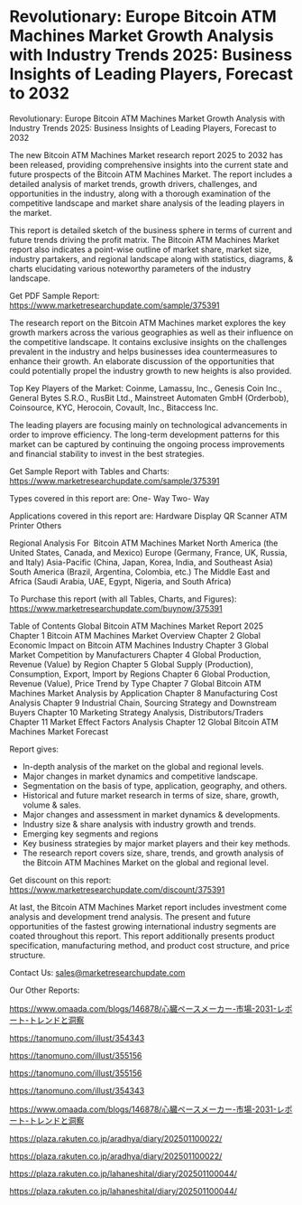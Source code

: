# Revolutionary: Europe Bitcoin ATM Machines Market Growth Analysis with Industry Trends 2025: Business Insights of Leading Players, Forecast to 2032

Revolutionary: Europe Bitcoin ATM Machines Market Growth Analysis with Industry Trends 2025: Business Insights of Leading Players, Forecast to 2032

The new Bitcoin ATM Machines Market research report 2025 to 2032 has been released, providing comprehensive insights into the current state and future prospects of the Bitcoin ATM Machines Market. The report includes a detailed analysis of market trends, growth drivers, challenges, and opportunities in the industry, along with a thorough examination of the competitive landscape and market share analysis of the leading players in the market.

This report is detailed sketch of the business sphere in terms of current and future trends driving the profit matrix. The Bitcoin ATM Machines Market report also indicates a point-wise outline of market share, market size, industry partakers, and regional landscape along with statistics, diagrams, & charts elucidating various noteworthy parameters of the industry landscape.

Get PDF Sample Report: https://www.marketresearchupdate.com/sample/375391

The research report on the Bitcoin ATM Machines market explores the key growth markers across the various geographies as well as their influence on the competitive landscape. It contains exclusive insights on the challenges prevalent in the industry and helps businesses idea countermeasures to enhance their growth. An elaborate discussion of the opportunities that could potentially propel the industry growth to new heights is also provided.

Top Key Players of the Market:
Coinme, Lamassu, Inc., Genesis Coin Inc., General Bytes S.R.O., RusBit Ltd., Mainstreet Automaten GmbH (Orderbob), Coinsource, KYC, Herocoin, Covault, Inc., Bitaccess Inc.


The leading players are focusing mainly on technological advancements in order to improve efficiency. The long-term development patterns for this market can be captured by continuing the ongoing process improvements and financial stability to invest in the best strategies.

Get Sample Report with Tables and Charts: https://www.marketresearchupdate.com/sample/375391

Types covered in this report are:
One- Way
Two- Way


Applications covered in this report are:
Hardware
Display
QR Scanner
ATM Printer
Others


Regional Analysis For  Bitcoin ATM Machines Market
North America (the United States, Canada, and Mexico)
Europe (Germany, France, UK, Russia, and Italy)
Asia-Pacific (China, Japan, Korea, India, and Southeast Asia)
South America (Brazil, Argentina, Colombia, etc.)
The Middle East and Africa (Saudi Arabia, UAE, Egypt, Nigeria, and South Africa)

To Purchase this report (with all Tables, Charts, and Figures): https://www.marketresearchupdate.com/buynow/375391

Table of Contents
Global Bitcoin ATM Machines Market Report 2025
Chapter 1 Bitcoin ATM Machines Market Overview
Chapter 2 Global Economic Impact on Bitcoin ATM Machines Industry
Chapter 3 Global Market Competition by Manufacturers
Chapter 4 Global Production, Revenue (Value) by Region
Chapter 5 Global Supply (Production), Consumption, Export, Import by Regions
Chapter 6 Global Production, Revenue (Value), Price Trend by Type
Chapter 7 Global Bitcoin ATM Machines Market Analysis by Application
Chapter 8 Manufacturing Cost Analysis
Chapter 9 Industrial Chain, Sourcing Strategy and Downstream Buyers
Chapter 10 Marketing Strategy Analysis, Distributors/Traders
Chapter 11 Market Effect Factors Analysis
Chapter 12 Global Bitcoin ATM Machines Market Forecast

Report gives:

- In-depth analysis of the market on the global and regional levels.
- Major changes in market dynamics and competitive landscape.
- Segmentation on the basis of type, application, geography, and others.
- Historical and future market research in terms of size, share, growth, volume & sales.
- Major changes and assessment in market dynamics & developments.
- Industry size & share analysis with industry growth and trends.
- Emerging key segments and regions
- Key business strategies by major market players and their key methods.
- The research report covers size, share, trends, and growth analysis of the Bitcoin ATM Machines Market on the global and regional level.

Get discount on this report: https://www.marketresearchupdate.com/discount/375391

At last, the Bitcoin ATM Machines Market report includes investment come analysis and development trend analysis. The present and future opportunities of the fastest growing international industry segments are coated throughout this report. This report additionally presents product specification, manufacturing method, and product cost structure, and price structure.

Contact Us:
sales@marketresearchupdate.com

Our Other Reports:

https://www.omaada.com/blogs/146878/心臓ペースメーカー-市場-2031-レポート-トレンドと洞察

https://tanomuno.com/illust/354343

https://tanomuno.com/illust/355156

https://tanomuno.com/illust/355156

https://tanomuno.com/illust/354343

https://www.omaada.com/blogs/146878/心臓ペースメーカー-市場-2031-レポート-トレンドと洞察

https://plaza.rakuten.co.jp/aradhya/diary/202501100022/

https://plaza.rakuten.co.jp/aradhya/diary/202501100022/

https://plaza.rakuten.co.jp/lahaneshital/diary/202501100044/

https://plaza.rakuten.co.jp/lahaneshital/diary/202501100044/
